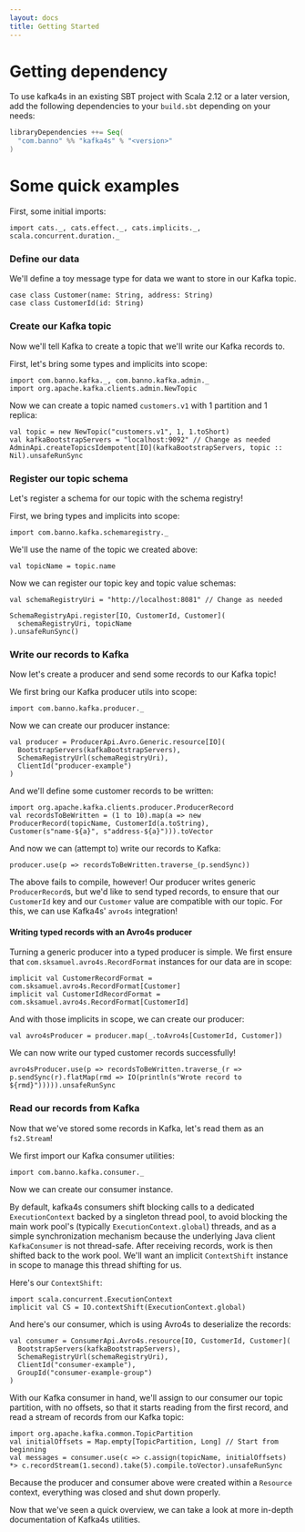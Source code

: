 ```yaml
---
layout: docs
title: Getting Started
---
```


# Getting dependency

To use kafka4s in an existing SBT project with Scala 2.12 or a later version, add the following dependencies to your
`build.sbt` depending on your needs:

```scala
libraryDependencies ++= Seq(
  "com.banno" %% "kafka4s" % "<version>"
)
```

# Some quick examples

First, some initial imports:
```tut
import cats._, cats.effect._, cats.implicits._, scala.concurrent.duration._
```

### Define our data

We'll define a toy message type for data we want to store in our Kafka topic.

```tut
case class Customer(name: String, address: String)
case class CustomerId(id: String)
```

### Create our Kafka topic

Now we'll tell Kafka to create a topic that we'll write our Kafka records to.

First, let's bring some types and implicits into scope:

```tut
import com.banno.kafka._, com.banno.kafka.admin._
import org.apache.kafka.clients.admin.NewTopic
```

Now we can create a topic named `customers.v1` with 1 partition and 1 replica:

```tut
val topic = new NewTopic("customers.v1", 1, 1.toShort)
val kafkaBootstrapServers = "localhost:9092" // Change as needed
AdminApi.createTopicsIdempotent[IO](kafkaBootstrapServers, topic :: Nil).unsafeRunSync
```

### Register our topic schema 

Let's register a schema for our topic with the schema registry!

First, we bring types and implicits into scope:

```tut
import com.banno.kafka.schemaregistry._
```

We'll use the name of the topic we created above:

```tut
val topicName = topic.name
```

Now we can register our topic key and topic value schemas:

```tut
val schemaRegistryUri = "http://localhost:8081" // Change as needed

SchemaRegistryApi.register[IO, CustomerId, Customer](
  schemaRegistryUri, topicName
).unsafeRunSync()
```

### Write our records to Kafka

Now let's create a producer and send some records to our Kafka topic!

We first bring our Kafka producer utils into scope:

```tut
import com.banno.kafka.producer._
```

Now we can create our producer instance:

```tut
val producer = ProducerApi.Avro.Generic.resource[IO](
  BootstrapServers(kafkaBootstrapServers),
  SchemaRegistryUrl(schemaRegistryUri),
  ClientId("producer-example")
)
```

And we'll define some customer records to be written:

```tut
import org.apache.kafka.clients.producer.ProducerRecord
val recordsToBeWritten = (1 to 10).map(a => new ProducerRecord(topicName, CustomerId(a.toString), Customer(s"name-${a}", s"address-${a}"))).toVector
```

And now we can (attempt to) write our records to Kafka:

```tut:fail
producer.use(p => recordsToBeWritten.traverse_(p.sendSync))
```

The above fails to compile, however! Our producer writes generic
`ProducerRecord`s, but we'd like to send typed records, to ensure that
our `CustomerId` key and our `Customer` value are compatible with our
topic. For this, we can use Kafka4s' `avro4s` integration!

#### Writing typed records with an Avro4s producer

Turning a generic producer into a typed producer is simple. We first ensure that `com.sksamuel.avro4s.RecordFormat` instances for our data are in scope:

```tut
implicit val CustomerRecordFormat = com.sksamuel.avro4s.RecordFormat[Customer]
implicit val CustomerIdRecordFormat = com.sksamuel.avro4s.RecordFormat[CustomerId]

```

And with those implicits in scope, we can create our producer:

```tut
val avro4sProducer = producer.map(_.toAvro4s[CustomerId, Customer])
```

We can now write our typed customer records successfully!

```tut
avro4sProducer.use(p => recordsToBeWritten.traverse_(r => p.sendSync(r).flatMap(rmd => IO(println(s"Wrote record to ${rmd}"))))).unsafeRunSync
```

### Read our records from Kafka

Now that we've stored some records in Kafka, let's read them as an `fs2.Stream`!

We first import our Kafka consumer utilities:
```tut
import com.banno.kafka.consumer._
```

Now we can create our consumer instance.

By default, kafka4s consumers shift blocking calls to a dedicated `ExecutionContext` backed by a singleton thread pool, to avoid blocking the main work pool's (typically `ExecutionContext.global`) threads, and as a simple synchronization mechanism because the underlying Java client `KafkaConsumer` is not thread-safe. After receiving records, work is then shifted back to the work pool. We'll want an implicit `ContextShift` instance in scope to manage this thread shifting for us.

Here's our `ContextShift`:

```tut
import scala.concurrent.ExecutionContext
implicit val CS = IO.contextShift(ExecutionContext.global)
```

And here's our consumer, which is using Avro4s to deserialize the records:

```tut
val consumer = ConsumerApi.Avro4s.resource[IO, CustomerId, Customer](
  BootstrapServers(kafkaBootstrapServers), 
  SchemaRegistryUrl(schemaRegistryUri),
  ClientId("consumer-example"),
  GroupId("consumer-example-group")
)
```

With our Kafka consumer in hand, we'll assign to our consumer our topic partition, with no offsets, so that it starts reading from the first record, and read a stream of records from our Kafka topic:
```tut
import org.apache.kafka.common.TopicPartition
val initialOffsets = Map.empty[TopicPartition, Long] // Start from beginning
val messages = consumer.use(c => c.assign(topicName, initialOffsets) *> c.recordStream(1.second).take(5).compile.toVector).unsafeRunSync
```

Because the producer and consumer above were created within a `Resource` context, everything was closed and shut down properly.

Now that we've seen a quick overview, we can take a look at more in-depth documentation of Kafka4s utilities.
